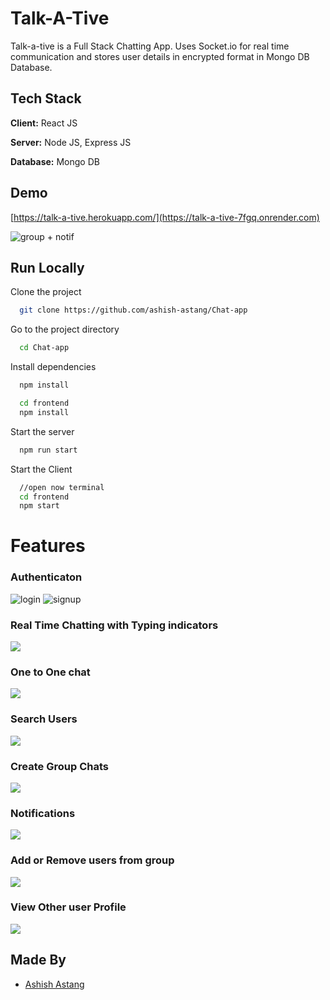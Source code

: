 
# Talk-A-Tive

Talk-a-tive is a Full Stack Chatting App.
Uses Socket.io for real time communication and stores user details in encrypted format in Mongo DB Database.
## Tech Stack

**Client:** React JS

**Server:** Node JS, Express JS

**Database:** Mongo DB
  
## Demo

[https://talk-a-tive.herokuapp.com/](https://talk-a-tive-7fgq.onrender.com)

![group + notif](https://github.com/user-attachments/assets/308ef5a3-3cfb-4ae2-966b-11fcb3d5b791)
## Run Locally

Clone the project

```bash
  git clone https://github.com/ashish-astang/Chat-app
```

Go to the project directory

```bash
  cd Chat-app
```

Install dependencies

```bash
  npm install
```

```bash
  cd frontend
  npm install
```

Start the server

```bash
  npm run start
```
Start the Client

```bash
  //open now terminal
  cd frontend
  npm start
```

  
# Features

### Authenticaton 
![login](https://github.com/user-attachments/assets/c00034d7-dd62-41e7-8940-d85687748369)
![signup](https://github.com/user-attachments/assets/ced88d8d-f249-4a53-9d97-90bbd9f8c860)

### Real Time Chatting with Typing indicators
![](https://github.com/piyush-eon/mern-chat-app/blob/master/screenshots/real-time.PNG)
### One to One chat
![](https://github.com/piyush-eon/mern-chat-app/blob/master/screenshots/mainscreen.PNG)
### Search Users
![](https://github.com/piyush-eon/mern-chat-app/blob/master/screenshots/search.PNG)
### Create Group Chats
![](https://github.com/piyush-eon/mern-chat-app/blob/master/screenshots/new%20grp.PNG)
### Notifications 
![](https://github.com/piyush-eon/mern-chat-app/blob/master/screenshots/group%20%2B%20notif.PNG)
### Add or Remove users from group
![](https://github.com/piyush-eon/mern-chat-app/blob/master/screenshots/add%20rem.PNG)
### View Other user Profile
![](https://github.com/piyush-eon/mern-chat-app/blob/master/screenshots/profile.PNG)
## Made By

- [Ashish Astang](https://github.com/ashish-astang)

  
